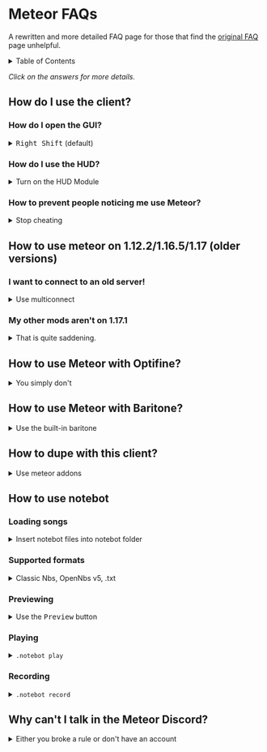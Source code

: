 # Meteor FAQs

A rewritten and more detailed FAQ page for those that find the [original FAQ](https://meteorclient.com/faq) page unhelpful.

<!-- START doctoc generated TOC please keep comment here to allow auto update -->
<!-- DON'T EDIT THIS SECTION, INSTEAD RE-RUN doctoc TO UPDATE -->
<details>
<summary>Table of Contents</summary>

- [How do I use the client?](#how-do-i-use-the-client)
  - [How do I open the GUI?](#how-do-i-open-the-gui)
  - [How do I use the HUD?](#how-do-i-use-the-hud)
  - [How to prevent people noticing me use Meteor?](#how-to-prevent-people-noticing-me-use-meteor)
- [How to use meteor on 1.12.2/1.16.5/1.17 (older versions)](#how-to-use-meteor-on-11221165117-older-versions)
  - [I want to connect to an old server!](#i-want-to-connect-to-an-old-server)
  - [My other mods aren't on 1.17.1](#my-other-mods-arent-on-1171)
- [How to use Meteor with Optifine?](#how-to-use-meteor-with-optifine)
- [How to use Meteor with Baritone?](#how-to-use-meteor-with-baritone)
- [How to dupe with this client?](#how-to-dupe-with-this-client)
- [How to use notebot](#how-to-use-notebot)
  - [Loading songs](#loading-songs)
  - [Supported formats](#supported-formats)
  - [Previewing](#previewing)
  - [Playing](#playing)
  - [Recording](#recording)
- [Why can't I talk in the Meteor Discord?](#why-cant-i-talk-in-the-meteor-discord)

</details>
<!-- END doctoc generated TOC please keep comment here to allow auto update -->

*Click on the answers for more details.*

## How do I use the client?


### How do I open the GUI?

<details>
  <summary><kbd>Right Shift</kbd> (default)</summary>
  
  The default keybinding for opening the GUI is right shift, but you can change that in `pause menu > options > controls`.

  Inside the gui, you left click to toggle a module and right click to configure that module. 
</details>
  
### How do I use the HUD?

<details>
  <summary>Turn on the HUD Module</summary>
  
  - Activate the HUD Module in the render category.
  - Go to the HUD tab (the top of your screen)

  ![image](https://user-images.githubusercontent.com/72693226/129832108-683ea81a-028c-4d96-8419-4a5dfde5f527.png)

  - If the hud elements are red, that indicates that they are **off**. To toggle them simply left click and right click to configure (scale and other attributes).
</details>

### How to prevent people noticing me use Meteor?

<details>
  <summary>Stop cheating</summary>
  
  We **highly discourage** usage of Meteor on servers (such as hypixel) that forbid usage of utility clients like Meteor.
  Meteor is built for anarchy servers, where usage of utility clients like meteor and alike are allowed (and encouraged).

  If you insist, **nobody will help you in doing so**
</details>

## How to use meteor on 1.12.2/1.16.5/1.17 (older versions)


### I want to connect to an old server!

<details>
  <summary>Use multiconnect</summary>
  
  Your only choice is to use multiconnect as older versions of meteor are unsupported.
 
  Download [multiconnect](https://www.curseforge.com/minecraft/mc-mods/multiconnect) and put it in your mods folder alongside meteor.
  
  Your mods folder should look something like this
  
  ![image](https://user-images.githubusercontent.com/72693226/129830229-51108c71-ea20-4172-b5c5-f9102e021b8d.png)
  
  Launch fabric **for 1.17.1**.
  
  ![image](https://user-images.githubusercontent.com/72693226/129830462-b2167e40-1afd-4948-9c3e-fdb507bde839.png)
  
  **Don't launch fabric for an older version, that is not how multiconnect works.**
  
  </p>
  
  Multiconnect allows you to connect to older version servers (e.g. 1.12.2) while you are playing minecraft 1.17.1 with meteor.
</details>

### My other mods aren't on 1.17.1

<details>
  <summary>That is quite saddening.</summary>

  If that mod is sodium, you are one of the many who didn't know sodium is **already** on 1.17.1. 
  You can get it [here](https://modrinth.org/mod/sodium)

  Otherwise, sadly you can't use latest version of meteor. 
  Meteor relies on Circle CI, and storage on Circle CI isn't infinite. So older versions can't be kept. 
  We **highly discourage** usage of older versions as it lacks better code, features and bug fixes that newer versions offer.

  There exists an [archive](https://github.com/AntiCope/meteor-archive) of historic meteor versions, 
  however, if you wish to use it, be aware that **if you experience bugs or issues with it, no one will help you fix it**
</details>

## How to use Meteor with Optifine?

<details>
  <summary>You simply don't</summary>
  
  Optifine is and never will be supported by Meteor. We recommend using these instead,

  - [Sodium](https://modrinth.org/mod/sodium) | Performance improvements (better than Optifine)
  - [Lithium](https://www.curseforge.com/minecraft/mc-mods/lithium) | Server optimizations
  - [Phosphor](https://modrinth.com/mod/phosphor) | Lighting engine improvements

  More alternatives and the reason why its not supported [here](https://gist.github.com/LambdAurora/1f6a4a99af374ce500f250c6b42e8754).
  **We recommend you read [this](/MeteorAdditionals.md) list of Meteor Addons too**
</details>

## How to use Meteor with Baritone?

<details>
  <summary>Use the built-in baritone</summary>
  
  Meteor comes with Baritone built in, you don't need to download a standalone baritone.
  Baritone's default command prefix is `#` or you can use the Meteor command `.b`.
  You can view all of Baritone's commands [here](https://github.com/cabaletta/baritone/blob/master/USAGE.md) 
  and settings [here](https://baritone.leijurv.com/baritone/api/Settings.html).
</details>

## How to dupe with this client?

<details>
  <summary>Use meteor addons</summary>
  
  Finding dupes isn't an easy task. Public dupes get patched very quickly so alot of dupes are kept private.
  You can check out the duping section of [this](/MeteorAddons.md) list of Meteor Addons.
  Some might work, and some may not.
</details>

## How to use notebot

### Loading songs

<details>
  <summary>Insert notebot files into notebot folder</summary>

  To load songs you need to put a file with supported format inside folder located in `.minecraft/meteor-client/notebot` *(Create it, if it doesn't exist)*.

</details>

### Supported formats

<details>
  <summary>Classic Nbs, OpenNbs v5, .txt</summary>
  
  - Classic `.nbs` files <a href="https://www.stuffbydavid.com/mcnbs/format" class="btn fs-1">specification</a>
  - OpenNBS v5 `.nbs` files  <a href="https://opennbs.org/songs" class="btn fs-1">song downloads</a> <a href="https://opennbs.org/nbs" class="btn fs-1">specification</a>
  - .txt files using format `<tick>:<note>` <a href="https://github.com/BleachDrinker420/BH-resources/raw/main/notebot/songs.zip" class="btn fs-1">song downloads</a>

</details>

### Previewing

<details>
  <summary>Use the <kbd>Preview</kbd> button</summary>

Before playing songs you can preview them. To preview a song you can either:
- Press the <kbd>Preview</kbd> button next to the song you want to preview
- Use the `.notebot preview <song>` command

</details>

### Playing

<details>
  <summary><code>.notebot play</code></summary>

To play a song you can either:
-  place noteblocks around you in a 5 block radius
-  hold noteblocks in your hotbar and let the module do all the work

To start playing a song you can press the <kbd>Load</kbd> button next to the song you want to load or use the `.notebot play <song>` command

</details>

### Recording

<details>
  <summary><code>.notebot record</code></summary>

You can also record in-game sound to play them back later.
1. Run `.notebot record start` to start recording
2. Stand next to some noteblocks
3. Run `.notebot record save <name>`

After that you will see your new recording inside the list of recordings

</details>

## Why can't I talk in the Meteor Discord?

<details>
  <summary>Either you broke a rule or don't have an account</summary>
  
  You may have broken one of the rules in the [#rules](https://discord.com/channels/689197705683140636/816501672477720626/) channel 
  and have been muted by staff.

  If you did not break a rule, then [this](https://discord.com/channels/689197705683140636/689198722097348624/870066829622652989) might explain why.
  Due to the amount of users in the discord server increasing, public channels have been closed to only users who have roles. 

  You can get a role by creating an account [here](https://meteorclient.com/account).
</details>
